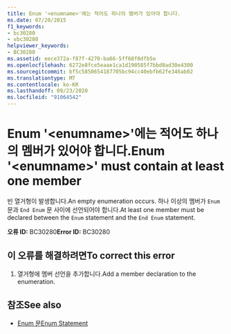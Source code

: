 ```yaml
---
title: Enum '<enumname>'에는 적어도 하나의 멤버가 있어야 합니다.
ms.date: 07/20/2015
f1_keywords:
- bc30280
- vbc30280
helpviewer_keywords:
- BC30280
ms.assetid: eece372a-f87f-4270-ba66-5ff68f0dfb5e
ms.openlocfilehash: 6272e8fce5eaae1ca1d190585f7bbd8ad30e4300
ms.sourcegitcommit: bf5c5850654187705bc94cc40ebfb62fe346ab02
ms.translationtype: MT
ms.contentlocale: ko-KR
ms.lasthandoff: 09/23/2020
ms.locfileid: "91064542"
---
```

# <a name="enum-enumname-must-contain-at-least-one-member"></a><span data-ttu-id="8882d-102">Enum '\<enumname>'에는 적어도 하나의 멤버가 있어야 합니다.</span><span class="sxs-lookup"><span data-stu-id="8882d-102">Enum '\<enumname>' must contain at least one member</span></span>

<span data-ttu-id="8882d-103">빈 열거형이 발생합니다.</span><span class="sxs-lookup"><span data-stu-id="8882d-103">An empty enumeration occurs.</span></span> <span data-ttu-id="8882d-104">하나 이상의 멤버가 `Enum` 문과 `End Enum` 문 사이에 선언되어야 합니다.</span><span class="sxs-lookup"><span data-stu-id="8882d-104">At least one member must be declared between the `Enum` statement and the `End Enum` statement.</span></span>  
  
 <span data-ttu-id="8882d-105">**오류 ID:** BC30280</span><span class="sxs-lookup"><span data-stu-id="8882d-105">**Error ID:** BC30280</span></span>  
  
## <a name="to-correct-this-error"></a><span data-ttu-id="8882d-106">이 오류를 해결하려면</span><span class="sxs-lookup"><span data-stu-id="8882d-106">To correct this error</span></span>  
  
1. <span data-ttu-id="8882d-107">열거형에 멤버 선언을 추가합니다.</span><span class="sxs-lookup"><span data-stu-id="8882d-107">Add a member declaration to the enumeration.</span></span>  
  
## <a name="see-also"></a><span data-ttu-id="8882d-108">참조</span><span class="sxs-lookup"><span data-stu-id="8882d-108">See also</span></span>

- [<span data-ttu-id="8882d-109">Enum 문</span><span class="sxs-lookup"><span data-stu-id="8882d-109">Enum Statement</span></span>](../language-reference/statements/enum-statement.md)
